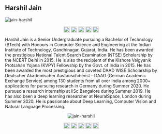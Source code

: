 ## Harshil Jain

<img src="https://github-readme-stats.vercel.app/api?username=jain-harshil&theme=dark&show_icons=true&count_private=true&include_all_commits=true" alt="jain-harshil" />
 </p>
<p align="center">
<a href="https://harshiljain.in" target="blank"><img align="center" src="https://image.flaticon.com/icons/svg/44/44386.svg" alt="jain-harshil" height="20" width="20" /></a>
<a href="https://github.com/jain-harshil" target="blank"><img align="center" src="https://cdn.jsdelivr.net/npm/simple-icons@3.0.1/icons/github.svg" alt="jain-harshil" height="20" width="20" /></a>
<a href="https://linkedin.com/in/jainharshil" target="blank"><img align="center" src="https://cdn.jsdelivr.net/npm/simple-icons@3.0.1/icons/linkedin.svg" alt="jainharshil" height="20" width="20" /></a>
<a href="https://twitter.com/jain__harshil" target="blank"><img align="center" src="https://cdn.jsdelivr.net/npm/simple-icons@3.0.1/icons/twitter.svg" alt="jain__harshil" height="20" width="20" /></a>
<a href="https://fb.com/harshil.jain.3382" target="blank"><img align="center" src="https://cdn.jsdelivr.net/npm/simple-icons@3.0.1/icons/facebook.svg" alt="harshil.jain.3382" height="20" width="20" /></a>
 
Harshil Jain is a Senior Undergraduate pursuing a Bachelor of Technology (BTech) with Honours in Computer Science and Engineering at the Indian Institute of Technology, Gandhinagar, Gujarat, India. He has been awarded the prestigious National Talent Search Examination (NTSE) Scholarship by the NCERT Delhi in 2015. He is also the recipient of the Kishore Vaigyanik Protsahan Yojana (KVPY) Fellowship by the Govt. of India in 2015. He has been awarded the most prestigious and coveted DAAD WISE Scholarship by Deutscher Akademischer Austauschdienst - DAAD (German Academic Exchange Service) among 130 students from all over India among 2000+ applications for pursuing research in Germany during Summer 2020. He pursued a research internship at IISc Bangalore during Summer 2019. He has also been a deep learning researcher at NeuralSpace, London during Summer 2020. He is passionate about Deep Learning, Computer Vision and Natural Language Processing.

<p align="center">
 <img src="https://github-readme-stats.vercel.app/api?username=jain-harshil&theme=dark&show_icons=true&count_private=true&include_all_commits=true" alt="jain-harshil" />
 </p>
<p align="center">
<a href="https://harshiljain.in" target="blank"><img align="center" src="https://image.flaticon.com/icons/svg/44/44386.svg" alt="jain-harshil" height="20" width="20" /></a>
<a href="https://github.com/jain-harshil" target="blank"><img align="center" src="https://cdn.jsdelivr.net/npm/simple-icons@3.0.1/icons/github.svg" alt="jain-harshil" height="20" width="20" /></a>
<a href="https://linkedin.com/in/jainharshil" target="blank"><img align="center" src="https://cdn.jsdelivr.net/npm/simple-icons@3.0.1/icons/linkedin.svg" alt="jainharshil" height="20" width="20" /></a>
<a href="https://twitter.com/jain__harshil" target="blank"><img align="center" src="https://cdn.jsdelivr.net/npm/simple-icons@3.0.1/icons/twitter.svg" alt="jain__harshil" height="20" width="20" /></a>
<a href="https://fb.com/harshil.jain.3382" target="blank"><img align="center" src="https://cdn.jsdelivr.net/npm/simple-icons@3.0.1/icons/facebook.svg" alt="harshil.jain.3382" height="20" width="20" /></a>
</p>
